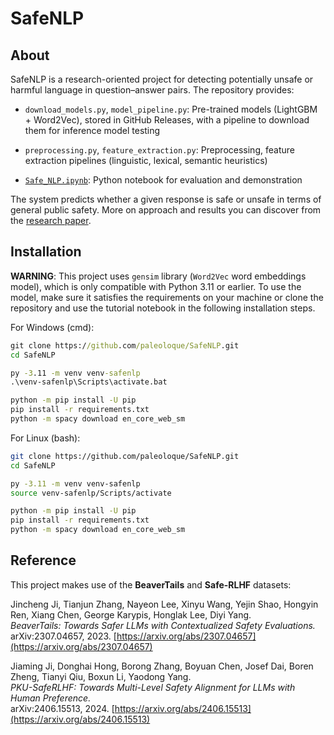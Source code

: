 # SafeNLP
## About
SafeNLP is a research-oriented project for detecting potentially unsafe or harmful language in question–answer pairs.
The repository provides:

+ `download_models.py`, `model_pipeline.py`: Pre-trained models (LightGBM + Word2Vec), stored in GitHub Releases, with a pipeline to download them for inference model testing

+ `preprocessing.py`, `feature_extraction.py`: Preprocessing, feature extraction pipelines (linguistic, lexical, semantic heuristics)

+ [`Safe_NLP.ipynb`](Documents/SafeNLP_Notebook.ipynb): Python notebook for evaluation and demonstration

The system predicts whether a given response is safe or unsafe in terms of general public safety.
More on approach and results you can discover from the [research paper](Documents/Detecting_Harmful_Instructions_via_Interpretable_Feature_Analysis._A_Hybrid_Approach.pdf).

## Installation

**WARNING**: This project uses `gensim` library (`Word2Vec` word embeddings model), which is only compatible with Python 3.11 or earlier. To use the model, make sure it satisfies the requirements on your machine or clone the repository and use the tutorial notebook in the following installation steps.

For Windows (cmd):
```cmd
git clone https://github.com/paleoloque/SafeNLP.git
cd SafeNLP

py -3.11 -m venv venv-safenlp
.\venv-safenlp\Scripts\activate.bat

python -m pip install -U pip
pip install -r requirements.txt
python -m spacy download en_core_web_sm
```
For Linux (bash):
```bash
git clone https://github.com/paleoloque/SafeNLP.git
cd SafeNLP

py -3.11 -m venv venv-safenlp
source venv-safenlp/Scripts/activate

python -m pip install -U pip
pip install -r requirements.txt
python -m spacy download en_core_web_sm
```
## Reference
This project makes use of the **BeaverTails** and **Safe-RLHF** datasets:

Jincheng Ji, Tianjun Zhang, Nayeon Lee, Xinyu Wang, Yejin Shao, Hongyin Ren, Xiang Chen, George Karypis, Honglak Lee, Diyi Yang.  
*BeaverTails: Towards Safer LLMs with Contextualized Safety Evaluations.*  
arXiv:2307.04657, 2023. [https://arxiv.org/abs/2307.04657](https://arxiv.org/abs/2307.04657)

Jiaming Ji, Donghai Hong, Borong Zhang, Boyuan Chen, Josef Dai, Boren Zheng, Tianyi Qiu, Boxun Li, Yaodong Yang.  
*PKU-SafeRLHF: Towards Multi-Level Safety Alignment for LLMs with Human Preference.*  
arXiv:2406.15513, 2024. [https://arxiv.org/abs/2406.15513](https://arxiv.org/abs/2406.15513)

